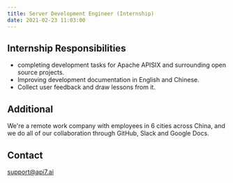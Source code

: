 ```yaml
---
title: Server Development Engineer (Internship)
date: 2021-02-23 11:03:00
---
```


## Internship Responsibilities

- completing development tasks for Apache APISIX and surrounding open source projects.
- Improving development documentation in English and Chinese.
- Collect user feedback and draw lessons from it.

## Additional

We're a remote work company with employees in 6 cities across China, and we do all of our collaboration through GitHub, Slack and Google Docs.

## Contact

[support@api7.ai](mailto:support@api7.ai)
